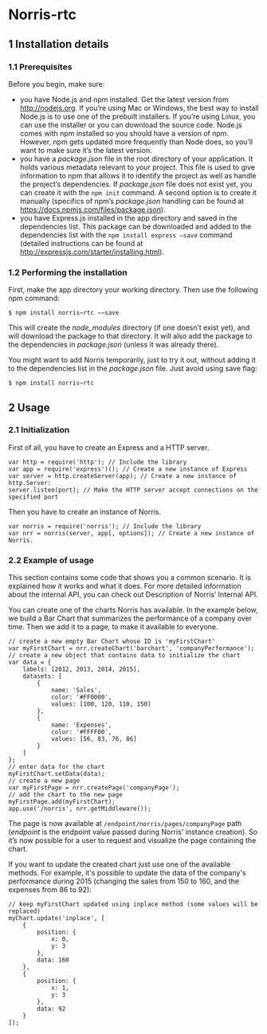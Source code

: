 # Norris-rtc
## 1 Installation details
### 1.1 Prerequisites
Before you begin, make sure:
  * you have Node.js and npm installed. Get the latest version from http://nodejs.org. If you’re using Mac or Windows, the best way to install Node.js is to use one of the prebuilt installers. If you’re using Linux, you can use the installer or you can download the source code. Node.js comes with npm installed so you should have a version of npm. However, npm gets updated more frequently than Node does, so you’ll want to make sure it’s the latest version.
  * you have a *package.json* file in the root directory of your application. It holds various metadata relevant to your project. This file is used to give information to npm that allows it to identify the project as well as handle the project’s dependencies. If *package.json* file does not exist yet, you can create it with the `npm init` command. A second option is to create it manually (specifics of npm’s *package.json* handling can be found at https://docs.npmjs.com/files/package.json).
  * you have Express.js installed in the app directory and saved in the dependencies list. This package can be downloaded and added to the dependencies list with the `npm install express –save` command (detailed instructions can be found at http://expressjs.com/starter/installing.html).

### 1.2 Performing the installation
First, make the app directory your working directory. Then use the following npm command:
```
$ npm install norris−rtc −−save
```
This will create the *node_modules* directory (if one doesn’t exist yet), and will download the package to that directory. It will also add the package to the dependencies in *package.json* (unless it was already there).

You might want to add Norris temporarily, just to try it out, without adding it to the dependencies list in the *package.json* file. Just avoid using save flag:
```
$ npm install norris−rtc
```

## 2 Usage
### 2.1 Initialization
First of all, you have to create an Express and a HTTP server.
```
var http = require('http'); // Include the library
var app = require('express')(); // Create a new instance of Express
var server = http.createServer(app); // Create a new instance of http.Server:
server.listen(port); // Make the HTTP server accept connections on the specified port
```
Then you have to create an instance of Norris.
```
var norris = require('norris'); // Include the library
var nrr = norris(server, app[, options]); // Create a new instance of Norris.
```

### 2.2 Example of usage
This section contains some code that shows you a common scenario. It is explained how it works and what it does. For more detailed information about the internal API, you can check out Description of Norris’ Internal API.

You can create one of the charts Norris has available. In the example below, we build a Bar Chart that summarizes the performance of a company over time. Then we add it to a page, to make it available to everyone.
```
// create a new empty Bar Chart whose ID is 'myFirstChart'
var myFirstChart = nrr.createChart('barchart', 'companyPerformance');
// create a new object that contains data to initialize the chart
var data = {
    labels: [2012, 2013, 2014, 2015],
    datasets: [
        {
            name: 'Sales',
            color: '#FF0000',
            values: [100, 120, 110, 150]
        },
        {
            name: 'Expenses',
            color: '#FFFF00',
            values: [56, 83, 76, 86]
        }
    ]
};
// enter data for the chart
myFirstChart.setData(data);
// create a new page
var myFirstPage = nrr.createPage('companyPage');
// add the chart to the new page
myFirstPage.add(myFirstChart);
app.use('/norris', nrr.getMiddleware());
```
The page is now available at `/endpoint/norris/pages/companyPage` path (*endpoint* is the endpoint value passed during Norris' instance creation). So it’s now possible for a user to request and visualize the page containing the chart.

If you want to update the created chart just use one of the available methods. For example, it's possible to update the data of the company's performance during 2015 (changing the sales from 150 to 160, and the expenses from 86 to 92):
```
// keep myFirstChart updated using inplace method (some values will be replaced)
myChart.update('inplace', [
    {
        position: {
            x: 0,
            y: 3
        },
        data: 160
    },
    {
        position: {
            x: 1,
            y: 3
        },
        data: 92
    }
]);
```

